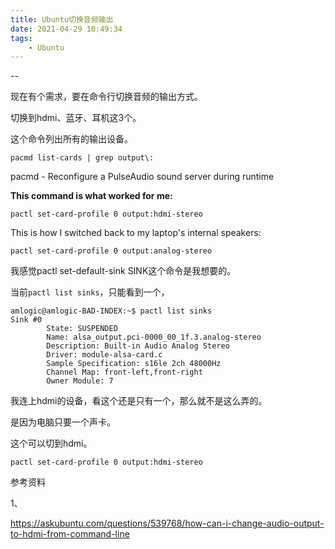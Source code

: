```yaml
---
title: Ubuntu切换音频输出
date: 2021-04-29 10:49:34
tags:
	- Ubuntu
---
```


--

现在有个需求，要在命令行切换音频的输出方式。

切换到hdmi、蓝牙、耳机这3个。

这个命令列出所有的输出设备。

```
pacmd list-cards | grep output\:
```

pacmd - Reconfigure a PulseAudio sound server during runtime

**This command is what worked for me:**

```
pactl set-card-profile 0 output:hdmi-stereo
```

This is how I switched back to my laptop's internal speakers:

```
pactl set-card-profile 0 output:analog-stereo
```

我感觉pactl set-default-sink SINK这个命令是我想要的。

当前`pactl list sinks`，只能看到一个，

```
amlogic@amlogic-BAD-INDEX:~$ pactl list sinks
Sink #0
        State: SUSPENDED
        Name: alsa_output.pci-0000_00_1f.3.analog-stereo
        Description: Built-in Audio Analog Stereo
        Driver: module-alsa-card.c
        Sample Specification: s16le 2ch 48000Hz
        Channel Map: front-left,front-right
        Owner Module: 7
```

我连上hdmi的设备，看这个还是只有一个，那么就不是这么弄的。

是因为电脑只要一个声卡。

这个可以切到hdmi。

```
pactl set-card-profile 0 output:hdmi-stereo
```





参考资料

1、

https://askubuntu.com/questions/539768/how-can-i-change-audio-output-to-hdmi-from-command-line